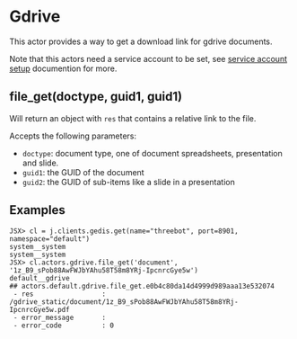 # Gdrive
This actor provides a way to get a download link for gdrive documents.

Note that this actors need a service account to be set, see [service account setup](https://github.com/threefoldtech/jumpscaleX_threebot/blob/development/docs/wikis/tech/README.md#setting-up-gdrive-and-service-account) documention for more.


## file_get(doctype, guid1, guid1)

Will return an object with `res` that contains a relative link to the file.

Accepts the following parameters:

- `doctype`: document type, one of document spreadsheets, presentation and slide.
- `guid1`: the GUID of the document
- `guid2`: the GUID of sub-items like a slide in a presentation


## Examples


```
JSX> cl = j.clients.gedis.get(name="threebot", port=8901, namespace="default")
system__system
system__system
JSX> cl.actors.gdrive.file_get('document', '1z_B9_sPob88AwFWJbYAhu58T58m8YRj-IpcnrcGye5w')
default__gdrive
## actors.default.gdrive.file_get.e0b4c80da14d4999d989aaa13e532074
 - res                 : /gdrive_static/document/1z_B9_sPob88AwFWJbYAhu58T58m8YRj-IpcnrcGye5w.pdf
 - error_message       :
 - error_code          : 0
```
